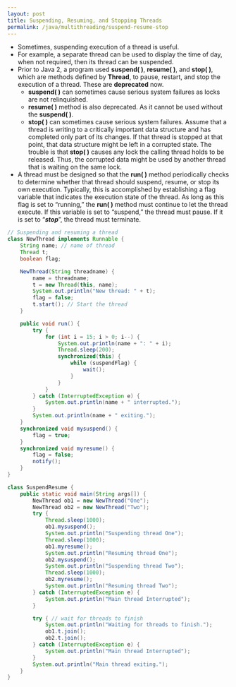 ```yaml
---
layout: post
title: Suspending, Resuming, and Stopping Threads
permalink: /java/multithreading/suspend-resume-stop
---
```



* Sometimes, suspending execution of a thread is useful. 
* For example, a separate thread can be used to display the time of day, when not required, then its thread can be suspended.
* Prior to Java 2, a program used **suspend( )**, **resume( )**, and **stop( )**, which are methods defined by **Thread**, to pause, restart, and stop the execution of a thread. These are **deprecated** now.
	- **suspend( )** can sometimes cause serious system failures as locks are not relinquished.
	- **resume( )** method is also deprecated. As it cannot be used without the **suspend( )**.
	- **stop( )** can sometimes cause serious system failures. Assume that a thread is writing to a critically important data structure and has completed only part of its changes. If that thread is stopped at that point, that data structure might be left in a corrupted state. The trouble is that **stop( )** causes any lock the calling thread holds to be released. Thus, the corrupted data might be used by another thread that is waiting on the same lock.
* A thread must be designed so that the **run( )** method periodically checks to determine whether that thread should suspend, resume, or stop its own execution. Typically, this is accomplished by establishing a flag variable that indicates the execution state of the thread. As long as this flag is set to “running,” the **run( )** method must continue to let the thread execute. If this variable is set to “suspend,” the thread must pause. If it is set to “***stop***”, the thread must terminate.

```java
// Suspending and resuming a thread 
class NewThread implements Runnable {
    String name; // name of thread
    Thread t;
    boolean flag;

    NewThread(String threadname) {
        name = threadname;
        t = new Thread(this, name);
        System.out.println("New thread: " + t);
        flag = false;
        t.start(); // Start the thread
    }

    public void run() {
        try {
            for (int i = 15; i > 0; i--) {
                System.out.println(name + ": " + i);
                Thread.sleep(200);
                synchronized(this) {
                    while (suspendFlag) {
                        wait();
                    }
                }
            }
        } catch (InterruptedException e) {
            System.out.println(name + " interrupted.");
        }
        System.out.println(name + " exiting.");
    }
    synchronized void mysuspend() {
        flag = true;
    }
    synchronized void myresume() {
        flag = false;
        notify();
    }
}
```
```java
class SuspendResume {
    public static void main(String args[]) {
        NewThread ob1 = new NewThread("One");
        NewThread ob2 = new NewThread("Two");
        try {
            Thread.sleep(1000);
            ob1.mysuspend();
            System.out.println("Suspending thread One");
            Thread.sleep(1000);
            ob1.myresume();
            System.out.println("Resuming thread One");
            ob2.mysuspend();
            System.out.println("Suspending thread Two");
            Thread.sleep(1000);
            ob2.myresume();
            System.out.println("Resuming thread Two");
        } catch (InterruptedException e) {
            System.out.println("Main thread Interrupted");
        }

        try { // wait for threads to finish
            System.out.println("Waiting for threads to finish.");
            ob1.t.join();
            ob2.t.join();
        } catch (InterruptedException e) {
            System.out.println("Main thread Interrupted");
        }
        System.out.println("Main thread exiting.");
    }
}
```
